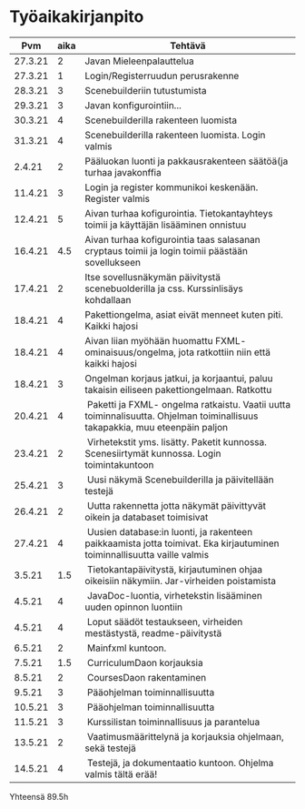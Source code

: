# Työaikakirjanpito

| Pvm |aika  |Tehtävä | 
|--|--|--|
| 27.3.21 | 2 |Javan Mieleenpalauttelua  |
| 27.3.21 | 1 |Login/Registerruudun perusrakenne  |
| 28.3.21 | 3 |Scenebuilderiin tutustumista  |
| 29.3.21 | 3 |Javan konfigurointiin...  |
| 30.3.21 | 4 |Scenebuilderilla rakenteen luomista  |
| 31.3.21 | 4 |Scenebuilderilla rakenteen luomista. Login valmis  |
| 2.4.21 | 2 |Pääluokan luonti ja pakkausrakenteen säätöä(ja turhaa javakonffia  |
| 11.4.21 | 3 |Login ja register kommunikoi keskenään. Register valmis  |
| 12.4.21 | 5 |Aivan turhaa kofigurointia. Tietokantayhteys toimii ja käyttäjän lisääminen onnistuu  |
| 16.4.21 | 4.5 |Aivan turhaa kofigurointia taas salasanan cryptaus toimii ja login toimii päästään sovellukseen  |
| 17.4.21 | 2 | Itse sovellusnäkymän päivitystä scenebuolderilla ja css. Kurssinlisäys kohdallaan |
| 18.4.21| 4| Pakettiongelma, asiat eivät menneet kuten piti. Kaikki hajosi |
|18.4.21 | 4 | Aivan liian myöhään huomattu FXML- ominaisuus/ongelma, jota ratkottiin niin että kaikki hajosi |
|18.4.21 | 3 | Ongelman korjaus jatkui, ja korjaantui, paluu takaisin eiliseen pakettiongelmaan. Ratkottu |
|20.4.21 | 4 | Paketti ja FXML- ongelma ratkaistu. Vaatii uutta toiminnalisuutta. Ohjelman toiminallisuus takapakkia, muu eteenpäin paljon |
|23.4.21 | 2 | Virhetekstit yms. lisätty. Paketit kunnossa. Scenesiirtymät kunnossa. Login toimintakuntoon |
|25.4.21 | 3 | Uusi näkymä Scenebuilderilla ja päivitellään testejä |
|26.4.21 | 2 | Uutta rakennetta jotta näkymät päivittyvät oikein ja databaset toimisivat|
|27.4.21 | 4 | Uusien database:in luonti, ja rakenteen paikkaamista jotta toimivat. Eka kirjautuminen toiminnallisuutta vaille valmis|
|3.5.21| 1.5 | Tietokantapäivitystä, kirjautuminen ohjaa oikeisiin näkymiin. Jar-virheiden poistamista|
|4.5.21| 4 | JavaDoc-luontia, virhetekstin lisääminen uuden opinnon luontiin|
|4.5.21| 4 | Loput säädöt testaukseen, virheiden mestästystä, readme-päivitystä|
|6.5.21| 2 | Mainfxml kuntoon.|
|7.5.21| 1.5 | CurriculumDaon korjauksia|
|8.5.21| 2 | CoursesDaon rakentaminen|
|9.5.21| 3 | Pääohjelman toiminnallisuutta|
|10.5.21| 3 | Pääohjelman toiminnallisuutta|
|11.5.21| 3 | Kurssilistan toiminnallisuus ja parantelua|
|13.5.21| 2 | Vaatimusmäärittelynä ja korjauksia ohjelmaan, sekä testejä|
|14.5.21| 4 | Testejä, ja dokumentaatio kuntoon. Ohjelma valmis tältä erää!|

Yhteensä 89.5h 

